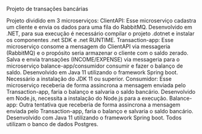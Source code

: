 Projeto de transações bancárias


Projeto dividido em 3 microserviços:
ClientAPI: Esse microserviço cadastra um cliente e envia os dados para uma fila do RabbitMQ.
Desenvolvido em .NET, para sua execução é necessário compilar o projeto .dotnet e instalar os componentes .net SDK e .net RUNTIME.
Transaction-app: Esse microserviço consome a mensagem do ClientAPI via messageria (RabbitMQ) e o propósito seria armazenar o cliente com o saldo zerado. Salva e envia transações (INCOME/EXPENSE) via messageria para o microserviço balance-app/consumidor consumir e fazer o balanço de saldo.
Desenvolvido em Java 11 utilizando o framework Spring boot. Necessário a instalação do JDK 11 ou superior. 
Consumidor: Esse microserviço receberia de forma assincrona a mensagem enviada pelo Transaction-app, faria o balanço e salvaria o saldo bancário.
Desenvolvido em Node.js, necessita a instalação do Node.js para a execução.
Balance-app: Outra tentativa que receberia de forma assincrona a mensagem enviada pelo Transaction-app, faria o balanço e salvaria o saldo bancário.
Desenvolvido com Java 11 utilizando o framework Spring boot.
Todos utilizam o banco de dados Postgres.

